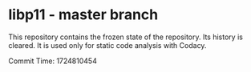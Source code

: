 # libp11 - master branch

This repository contains the frozen state of the repository.
Its history is cleared. It is used only for static code
analysis with Codacy.

Commit Time: 1724810454